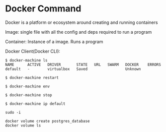 # Docker Command



Docker is a platform or ecosystem around creating and running containers

Image: single file with all the config and deps required to run a program

Container: Instance of a image. Runs a program

Docker Client\(Docker CLI\):  

```text
$ docker-machine ls
NAME      ACTIVE   DRIVER       STATE   URL   SWARM   DOCKER    ERRORS
default   -        virtualbox   Saved                 Unknown

$ docker-machine restart

$ docker-machine env

$ docker-machine stop

$ docker-machine ip default

sudo -i     

docker volume create postgres_database
docker volume ls
```

